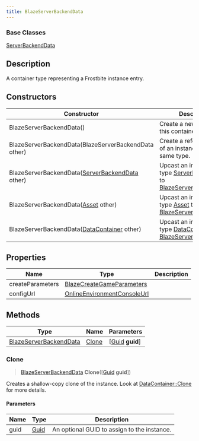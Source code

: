 ```yaml
---
title: BlazeServerBackendData
---
```

### Base Classes

[ServerBackendData](ServerBackendData)

## Description

A container type representing a Frostbite instance entry.

## Constructors

| Constructor                                                                       | Description                                                                                                                         |
| --------------------------------------------------------------------------------- | ----------------------------------------------------------------------------------------------------------------------------------- |
| BlazeServerBackendData()                                                          | Create a new instance of this container type.                                                                                       |
| BlazeServerBackendData(BlazeServerBackendData other)                              | Create a reference copy of an instance of the same type.                                                                            |
| BlazeServerBackendData([ServerBackendData](ServerBackendData) other)              | Upcast an instance of type [ServerBackendData](ServerBackendData) to [BlazeServerBackendData](BlazeServerBackendData).              |
| BlazeServerBackendData([Asset](Asset) other)                                      | Upcast an instance of type [Asset](Asset) to [BlazeServerBackendData](BlazeServerBackendData).                                      |
| BlazeServerBackendData([DataContainer](/vext/ref/shared/class/datacontainer) other) | Upcast an instance of type [DataContainer](/vext/ref/shared/class/datacontainer) to [BlazeServerBackendData](BlazeServerBackendData). |

## Properties

| Name             | Type                                                       | Description |
| ---------------- | ---------------------------------------------------------- | ----------- |
| createParameters | [BlazeCreateGameParameters](BlazeCreateGameParameters)     |             |
| configUrl        | [OnlineEnvironmentConsoleUrl](OnlineEnvironmentConsoleUrl) |             |

## Methods

| Type                                             | Name            | Parameters                                     |
| ------------------------------------------------ | --------------- | ---------------------------------------------- |
| [BlazeServerBackendData](BlazeServerBackendData) | [Clone](#clone) | \[[Guid](/vext/ref/shared/class/guid) **guid**\] |

### Clone

> [BlazeServerBackendData](BlazeServerBackendData) **Clone**(\[[Guid](/vext/ref/shared/class/guid) **guid**\])

Creates a shallow-copy clone of the instance. Look at [DataContainer::Clone](/vext/ref/shared/class/datacontainer#clone) for more details.

#### Parameters

| Name | Type         | Description                                 |
| ---- | ------------ | ------------------------------------------- |
| guid | [Guid](Guid) | An optional GUID to assign to the instance. |
